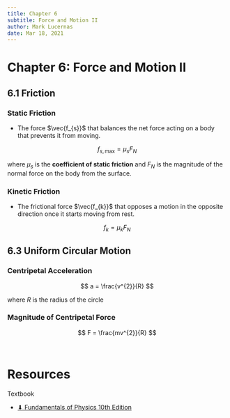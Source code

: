 ```yaml
---
title: Chapter 6
subtitle: Force and Motion II
author: Mark Lucernas
date: Mar 18, 2021
---
```



# Chapter 6: Force and Motion II

## 6.1 Friction

### Static Friction

- The force $\vec{f_{s}}$ that balances the net force acting on a body that
  prevents it from moving.

$$
f_{s,\text{max}} = \mu_{s}F_{N}
$$

where $\mu_{s}$ is the **coefficient of static friction** and $F_{N}$ is the
magnitude of the normal force on the body from the surface.

### Kinetic Friction

- The frictional force $\vec{f_{k}}$ that opposes a motion in the opposite
  direction once it starts moving from rest.

$$
f_{k} = \mu_{k}F_{N}
$$

## 6.3 Uniform Circular Motion

### Centripetal Acceleration

$$
a = \frac{v^{2}}{R}
$$

where $R$ is the radius of the circle

### Magnitude of Centripetal Force

$$
F = \frac{mv^{2}}{R}
$$

<br>

# Resources

Textbook

+ [⬇ Fundamentals of Physics 10th Edition](file:../../../../files/winter-2021/PHYS-195/FundamentalsOfPhysics_10thEdition.pdf)
